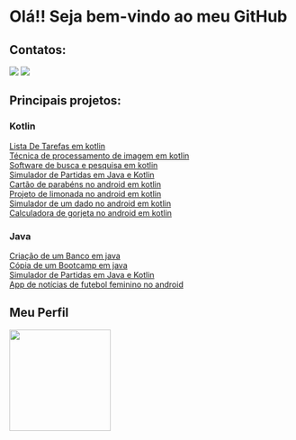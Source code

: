 # Olá!! Seja bem-vindo ao meu GitHub

## Contatos:
<a href="https://www.linkedin.com/in/wellingtonhcs/" alt="linkedin" target="_blank"> 
<img src="https://img.shields.io/badge/LinkedIn-0077B5?style=for-the-badge&logo=linkedin&logoColor=white"></a>

<a href="mailto:wellingtonhiago2.0@gmail.com" alt="gmail" target="_blank">
<img src="https://img.shields.io/badge/Gmail-D14836?style=for-the-badge&logo=gmail&logoColor=white" /></a>

## Principais projetos:
### Kotlin
[Lista De Tarefas em kotlin](https://github.com/wellingtonhiago/ListaDeTarefasJetbrains/tree/main)
<br/> [Técnica de processamento de imagem em kotlin](https://github.com/wellingtonhiago/Seam-Carving-Kotlin/tree/main)
<br/> [Software de busca e pesquisa em kotlin](https://github.com/wellingtonhiago/Motor-de-busca)
<br/> [Simulador de Partidas em Java e Kotlin](https://github.com/wellingtonhiago/Sportheca-Simulador-Partidas)
<br/> [Cartão de parabéns no android em kotlin](https://github.com/wellingtonhiago/Android-Happy-Birthday)
<br/> [Projeto de limonada no android em kotlin](https://github.com/wellingtonhiago/android-basics-kotlin-lemonade-app)
<br/> [Simulador de um dado no android em kotlin](https://github.com/wellingtonhiago/Android-Dice-Roller)
<br/> [Calculadora de gorjeta no android em kotlin](https://github.com/wellingtonhiago/Android-Tip-Time)
### Java
[Criação de um Banco em java](https://github.com/wellingtonhiago/Projeto-Banco-Digital-Innovation-One)
<br/> [Cópia de um Bootcamp em java](https://github.com/wellingtonhiago/Projeto-Copia-Bootcamp-Digital-Innovation-One)
<br/> [Simulador de Partidas em Java e Kotlin](https://github.com/wellingtonhiago/Sportheca-Simulador-Partidas)
<br/> [App de notícias de futebol feminino no android](https://github.com/wellingtonhiago/Soccer-News-Original)

## Meu Perfil
<div>
  <img height="180em" src="https://github-readme-stats.vercel.app/api/top-langs/?username=wellingtonhiago&layout=compact&langs_count=7&theme=tokyonight"/>
</div>
